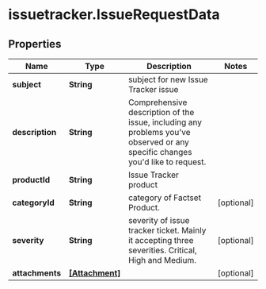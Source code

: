 # issuetracker.IssueRequestData

## Properties

Name | Type | Description | Notes
------------ | ------------- | ------------- | -------------
**subject** | **String** | subject for new Issue Tracker issue | 
**description** | **String** | Comprehensive description of the issue, including any problems you&#39;ve observed or any specific changes you&#39;d like to request. | 
**productId** | **String** | Issue Tracker product  | 
**categoryId** | **String** | category of Factset Product.  | [optional] 
**severity** | **String** | severity of issue tracker ticket. Mainly it accepting three severities.  Critical, High and Medium. | [optional] 
**attachments** | [**[Attachment]**](Attachment.md) |  | [optional] 



